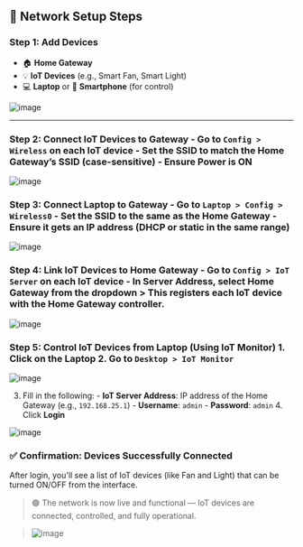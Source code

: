 ## 🧱 Network Setup Steps  

### Step 1: Add Devices
- 🏠 **Home Gateway**
- 💡 **IoT Devices** (e.g., Smart Fan, Smart Light)
- 💻 **Laptop** or 📱 **Smartphone** (for control)
  
![image](https://github.com/user-attachments/assets/ee802973-6b66-4ed3-9c3a-7aaa702a9ed4)

---

### Step 2: Connect IoT Devices to Gateway - Go to `Config > Wireless` on each IoT device - Set the **SSID** to match the Home Gateway’s SSID (case-sensitive) - Ensure **Power** is ON

![image](https://github.com/user-attachments/assets/b93f07ed-b4c5-4915-9da3-a06a6d90d611)


### Step 3: Connect Laptop to Gateway - Go to `Laptop > Config > Wireless0` - Set the **SSID** to the same as the Home Gateway - Ensure it gets an IP address (DHCP or static in the same range)

![image](https://github.com/user-attachments/assets/24a153de-a954-484f-b8b0-5bf5c2fcc469)



### Step 4: Link IoT Devices to Home Gateway - Go to `Config > IoT Server` on each IoT device - In **Server Address**, select **Home Gateway** from the dropdown  > This registers each IoT device with the Home Gateway controller.

![image](https://github.com/user-attachments/assets/4cd1cf6b-f6cd-48a0-8d0e-5cd0f0cc4e36)


### Step 5: Control IoT Devices from Laptop (Using IoT Monitor) 1. Click on the **Laptop** 2. Go to `Desktop > IoT Monitor`

![image](https://github.com/user-attachments/assets/f883c8bd-27f9-4a38-b969-798a8f7258c2)


3. Fill in the following:    - **IoT Server Address**: IP address of the Home Gateway (e.g., `192.168.25.1`)    - **Username**: `admin`    - **Password**: `admin` 4. Click **Login**
   
![image](https://github.com/user-attachments/assets/72981e94-b05d-4e80-83a3-30799767aed3)


### ✅ Confirmation: Devices Successfully Connected

After login, you'll see a list of IoT devices (like Fan and Light) that can be turned ON/OFF from the interface.

> 🟢 The network is now live and functional — IoT devices are connected, controlled, and fully operational.

> ![image](https://github.com/user-attachments/assets/8d985eff-0a09-4ce1-93ef-512446c6687e)

